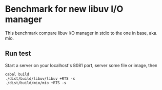 Benchmark for new libuv I/O manager
===============================

This benchmark compare libuv I/O manager in stdio to the one in base, aka. mio.

Run test
--------

Start a server on your localhost's 8081 port, server some file or image, then

```
cabal build
./dist/build/libuv/libuv +RTS -s
./dist/build/mio/mio +RTS -s
```
